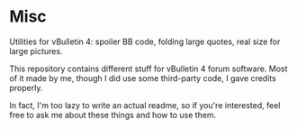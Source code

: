 # Misc
Utilities for vBulletin 4: spoiler BB code, folding large quotes, real size for large pictures.

This repository contains different stuff for vBulletin 4 forum software.
Most of it made by me, though I did use some third-party code, I gave credits properly.

In fact, I'm too lazy to write an actual readme, so if you're interested, feel free to ask me about these things and how to use them.
